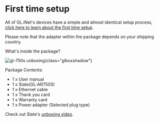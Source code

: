 # First time setup

All of GL.iNet's devices have a simple and almost identical setup process, [click here to learn about the first time setup](../../../interface_guide/first_time_setup/).

Please note that the adapter within the package depends on your shipping country.

What's inside the package?

![gl-750s unboxing](https://static.gl-inet.com/docs/en/4/user_guide/gl-ar750s/first_time_setup/ar750s_unboxing.jpg){class="glboxshadow"}

Package Contents:

- 1 x User manual
- 1 x Slate(GL-AR750S)
- 1 x Ethernet cable
- 1 x Thank you card
- 1 x Warranty card
- 1 x Power adapter (Selected plug type)

Check out Slate's [unboxing video](../../../video_library/#slate-gl-ar750s-ext-unboxing-and-setup-guide).
